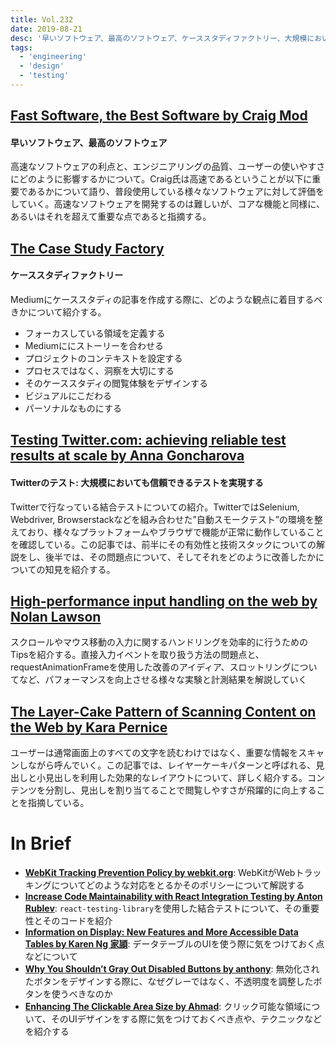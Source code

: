 ```yaml
---
title: Vol.232
date: 2019-08-21
desc: '早いソフトウェア、最高のソフトウェア、ケーススタディファクトリー、大規模においても信頼できるテストを実現する、ほか計10リンク'
tags:
  - 'engineering'
  - 'design'
  - 'testing'
---
```


## [Fast Software, the Best Software by Craig Mod](https://craigmod.com/essays/fast_software/)

#### 早いソフトウェア、最高のソフトウェア
高速なソフトウェアの利点と、エンジニアリングの品質、ユーザーの使いやすさにどのように影響するかについて。Craig氏は高速であるということが以下に重要であるかについて語り、普段使用している様々なソフトウェアに対して評価をしていく。高速なソフトウェアを開発するのは難しいが、コアな機能と同様に、あるいはそれを超えて重要な点であると指摘する。

## [The Case Study Factory](https://essays.uxdesign.cc/case-study-factory/)

#### ケーススタディファクトリー
Mediumにケーススタディの記事を作成する際に、どのような観点に着目するべきかについて紹介する。

- フォーカスしている領域を定義する
- Mediumににストーリーを合わせる
- プロジェクトのコンテキストを設定する
- プロセスではなく、洞察を大切にする
- そのケーススタディの閲覧体験をデザインする
- ビジュアルにこだわる
- パーソナルなものにする

## [Testing Twitter.com: achieving reliable test results at scale by Anna Goncharova](https://blog.twitter.com/engineering/en_us/topics/infrastructure/2019/integrationtestsatscale.html)

#### Twitterのテスト: 大規模においても信頼できるテストを実現する
Twitterで行なっている結合テストについての紹介。TwitterではSelenium, Webdriver, Browserstackなどを組み合わせた”自動スモークテスト”の環境を整えており、様々なプラットフォームやブラウザで機能が正常に動作していることを確認している。この記事では、前半にその有効性と技術スタックについての解説をし、後半では、その問題点について、そしてそれをどのように改善したかについての知見を紹介する。

## [High-performance input handling on the web by Nolan Lawson](https://nolanlawson.com/2019/08/11/high-performance-input-handling-on-the-web/)

スクロールやマウス移動の入力に関するハンドリングを効率的に行うためのTipsを紹介する。直接入力イベントを取り扱う方法の問題点と、requestAnimationFrameを使用した改善のアイディア、スロットリングについてなど、パフォーマンスを向上させる様々な実験と計測結果を解説していく

## [The Layer-Cake Pattern of Scanning Content on the Web by Kara Pernice](https://www.nngroup.com/articles/layer-cake-pattern-scanning/)

ユーザーは通常画面上のすべての文字を読むわけではなく、重要な情報をスキャンしながら呼んでいく。この記事では、レイヤーケーキパターンと呼ばれる、見出しと小見出しを利用した効果的なレイアウトについて、詳しく紹介する。コンテンツを分割し、見出しを割り当てることで閲覧しやすさが飛躍的に向上することを指摘している。

# In Brief
- [**WebKit Tracking Prevention Policy by webkit.org**](https://webkit.org/tracking-prevention-policy/): WebKitがWebトラッキングについてどのような対応をとるかそのポリシーについて解説する
- [**Increase Code Maintainability with React Integration Testing by Anton Rublev**](https://www.toptal.com/react/react-testing-library-tutorial): `react-testing-library`を使用した結合テストについて、その重要性とそのコードを紹介
- [**Information on Display: New Features and More Accessible Data Tables by Karen Ng 家頴**](https://medium.com/google-design/information-on-display-new-features-and-more-accessible-data-tables-8d4025ddcb57): データテーブルのUIを使う際に気をつけておく点などについて
- [**Why You Shouldn’t Gray Out Disabled Buttons by anthony**](https://uxmovement.com/buttons/why-you-shouldnt-gray-out-disabled-buttons/): 無効化されたボタンをデザインする際に、なぜグレーではなく、不透明度を調整したボタンを使うべきなのか
- [**Enhancing The Clickable Area Size by Ahmad**](https://ishadeed.com/article/clickable-area/): クリック可能な領域について、そのUIデザインをする際に気をつけておくべき点や、テクニックなどを紹介する


